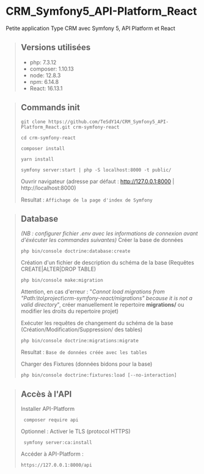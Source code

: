 # CRM_Symfony5_API-Platform_React

Petite application Type CRM avec Symfony 5, API Platform et React

> ## Versions utilisées
> * php: 7.3.12
> * composer: 1.10.13
> * node: 12.8.3
> * npm: 6.14.8
> * React: 16.13.1

> ## Commands init
> ```
> git clone https://github.com/TeSdY14/CRM_Symfony5_API-Platform_React.git crm-symfony-react
> ```
> ```
> cd crm-symfony-react
> ```
> ```
> composer install
> ```
> ```
> yarn install
> ```
> ```
> symfony server:start | php -S localhost:8000 -t public/
> ```
> Ouvrir navigateur (adresse par défaut : http://127.0.0.1:8000 | http://localhost:8000)
>
> Resultat : `Affichage de la page d'index de Symfony`

> ## Database 
> *(NB : configurer fichier .env avec les informations de connexion avant d'éxécuter les commandes suivantes)*
> Créer la base de données 
> ```
> php bin/console doctrine:database:create
> ```
> Création d'un fichier de description du schéma de la base (Requêtes CREATE|ALTER|DROP TABLE)
> ```
> php bin/console make:migration
> ```
> Attention, en cas d'erreur : "_Cannot load migrations from "Path:\to\project\crm-symfony-react/migrations" because it is not a valid directory_", créer manuellement le repertoire **migrations/** ou modifier les droits du repertoire projet) 
>
> Exécuter les requêtes de changement du schéma de la base (Création/Modification/Suppression/ des tables)
> ```
> php bin/console doctrine:migrations:migrate
> ```
> Resultat : `Base de données créée avec les tables` 
>
> Charger des Fixtures (données bidons pour la base) 
> ```
> php bin/console doctrine:fixtures:load [--no-interaction]
> ```

> ## Accès à l'API 
> Installer API-Platform
> ```
>  composer require api
> ```
> Optionnel : Activer le TLS (protocol HTTPS)
> ```
>  symfony server:ca:install
> ```
> Accéder à API-Platform :
> ```
> https://127.0.0.1:8000/api
> ```
